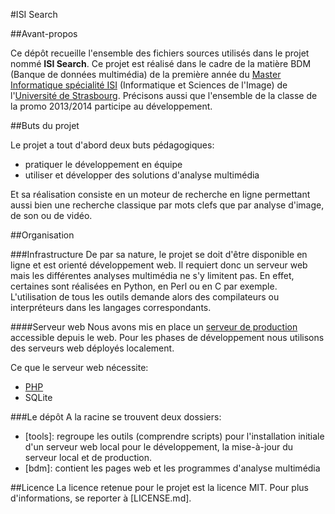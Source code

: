 #ISI Search

##Avant-propos

Ce dépôt recueille l'ensemble des fichiers sources utilisés dans le projet nommé **ISI Search**.
Ce projet est réalisé dans le cadre de la matière BDM (Banque de données multimédia) de la première année du [Master Informatique spécialité ISI](https://master-informatique.unistra.fr/#isi) (Informatique et Sciences de l'Image) de l'[Université de Strasbourg](https://www.unistra.fr/).
Précisons aussi que l'ensemble de la classe de la promo 2013/2014 participe au développement.

##Buts du projet

Le projet a tout d'abord deux buts pédagogiques:
- pratiquer le développement en équipe
- utiliser et développer des solutions d'analyse multimédia

Et sa réalisation consiste en un moteur de recherche en ligne permettant aussi bien une recherche classique par mots clefs que par analyse d'image, de son ou de vidéo.

##Organisation

###Infrastructure
De par sa nature, le projet se doit d'être disponible en ligne et est orienté développement web. Il requiert donc un serveur web mais les différentes
analyses multimédia ne s'y limitent pas. En effet, certaines sont réalisées en Python, en Perl ou en C par exemple. L'utilisation de tous les outils
demande alors des compilateurs ou interpréteurs dans les langages correspondants.

####Serveur web
Nous avons mis en place un [serveur de production](http://fritmayo.zor-en.com/BDM/bdm/) accessible depuis le web.
Pour les phases de développement nous utilisons des serveurs web déployés localement.

Ce que le serveur web nécessite:
- [PHP](http://www.php.net/)
- SQLite

###Le dépôt
A la racine se trouvent deux dossiers:
- [tools]: regroupe les outils (comprendre scripts) pour l'installation initiale d'un serveur web local pour le développement, la mise-à-jour du serveur local et de production.
- [bdm]: contient les pages web et les programmes d'analyse multimédia

##Licence
La licence retenue pour le projet est la licence MIT.
Pour plus d'informations, se reporter à [LICENSE.md].
